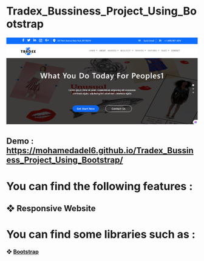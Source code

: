 # Tradex_Bussiness_Project_Using_Bootstrap
![](assets/Images/Readme/5.png)
## Demo : https://mohamedadel6.github.io/Tradex_Bussiness_Project_Using_Bootstrap/
# You can find the following features :
## ❖ Responsive Website
# You can find some libraries such as :
####  ❖ [Bootstrap](https://getbootstrap.com/)
